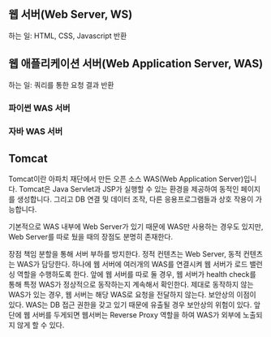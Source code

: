 ## 웹 서버(Web Server, WS)
하는 일: HTML, CSS, Javascript 반환

## 웹 애플리케이션 서버(Web Application Server, WAS)
하는 일: 쿼리를 통한 요청 결과 반환

### 파이썬 WAS 서버

### 자바 WAS 서버


## Tomcat

Tomcat이란 아파치 재단에서 만든 오픈 소스 WAS(Web Application Server)입니다. Tomcat은 Java Servlet과 JSP가 실행할 수 있는 환경을 제공하여 동적인 페이지를 생성합니다. 그리고 DB 연결 및 데이터 조작, 다른 응용프로그램들과 상호 작용이 가능합니다.

기본적으로 WAS 내부에 Web Server가 있기 때문에 WAS만 사용하는 경우도 있지만, Web Server를 따로 뒀을 때의 장점도 분명히 존재한다.

장점
책임 분할을 통해 서버 부하를 방지한다.
정적 컨텐츠는 Web Server, 동적 컨텐츠는 WAS가 담당한다.
하나에 웹 서버에 여러개의 WAS를 연결시켜 웹 서버가 로드 밸런싱 역할을 수행하도록 한다.
앞에 웹 서버를 따로 둘 경우, 웹 서버가 health check를 통해 특정 WAS가 정상적으로 동작하는지 계속해서 확인한다.
제대로 동작하지 않는 WAS가 있는 경우, 웹 서버는 해당 WAS로 요청을 전달하지 않는다.
보안상의 이점이 있다.
WAS는 DB 접근 권한을 갖고 있기 때문에 유출될 경우 보안상의 위험이 있다. 앞단에 웹 서버를 두게되면 웹서버는 Reverse Proxy 역할을 하여 WAS가 외부에 노출되지 않게 할 수 있다.
